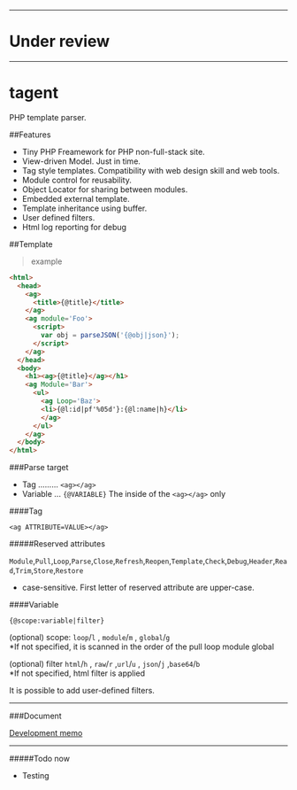 -------------
# **Under review**

-------------

# tagent

PHP template parser.  

##Features

* Tiny PHP Freamework for PHP non-full-stack site.
* View-driven Model. Just in time.
* Tag style templates. Compatibility with web design skill and web tools.
* Module control for reusability.
* Object Locator for sharing between modules.
* Embedded external template.  
* Template inheritance using buffer.
* User defined filters.  
* Html log reporting for debug  

##Template  

> example  

```html
<html>
  <head>
    <ag>
      <title>{@title}</title>
    </ag>
    <ag module='Foo'>
      <script>
        var obj = parseJSON('{@obj|json}');
      </script>
    </ag>
  </head>
  <body>
    <h1><ag>{@title}</ag></h1>
    <ag Module='Bar'>
      <ul>
        <ag Loop='Baz'>
        <li>{@l:id|pf'%05d'}:{@l:name|h}</li>
        </ag>
      </ul>
    </ag>
  </body>
</html>
```

###Parse target

* Tag ......... `<ag></ag>`  
* Variable ... `{@VARIABLE}`  The inside of the `<ag></ag>` only

####Tag

```text
<ag ATTRIBUTE=VALUE></ag>
```

#####Reserved attributes

`Module`,`Pull`,`Loop`,`Parse`,`Close`,`Refresh`,`Reopen`,`Template`,`Check`,`Debug`,`Header`,`Read`,`Trim`,`Store`,`Restore`  
* case-sensitive.  First letter of reserved attribute are upper-case.  


####Variable

```text
{@scope:variable|filter}
```

(optional) scope:  `loop`/`l` , `module`/`m` , `global`/`g`  
*If not specified, it is scanned in the order of the pull loop module global

(optional) filter `html`/`h` , `raw`/`r` ,`url`/`u` , `json`/`j` ,`base64`/`b`  
*If not specified, html filter is applied

It is possible to add user-defined filters.  

- - - - - - -
###Document

[Development memo](docs/Document.md)

- - - - - - -

#####Todo now

* Testing
